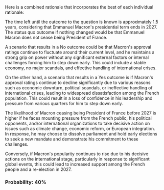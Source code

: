 Here is a combined rationale that incorporates the best of each individual rationale:

The time left until the outcome to the question is known is approximately 1.5 years, considering that Emmanuel Macron's presidential term ends in 2027. The status quo outcome if nothing changed would be that Emmanuel Macron does not cease being President of France.

A scenario that results in a No outcome could be that Macron's approval ratings continue to fluctuate around their current level, and he maintains a strong grip on power without any significant external factors or internal challenges forcing him to step down early. This could include a stable economy, no major scandals, and effective handling of international crises.

On the other hand, a scenario that results in a Yes outcome is if Macron's approval ratings continue to decline significantly due to various reasons such as economic downturn, political scandals, or ineffective handling of international crises, leading to widespread dissatisfaction among the French population. This could result in a loss of confidence in his leadership and pressure from various quarters for him to step down early.

The likelihood of Macron ceasing being President of France before 2027 is higher if he faces mounting pressure from the French public, his political opponents, and/or international organizations to take decisive action on issues such as climate change, economic reform, or European integration. In response, he may choose to dissolve parliament and hold early elections to seek a new mandate and demonstrate his commitment to these challenges.

Conversely, if Macron's popularity continues to rise due to his decisive actions on the international stage, particularly in response to significant global events, this could lead to increased support among the French people and a re-election in 2027.

### Probability: 40%